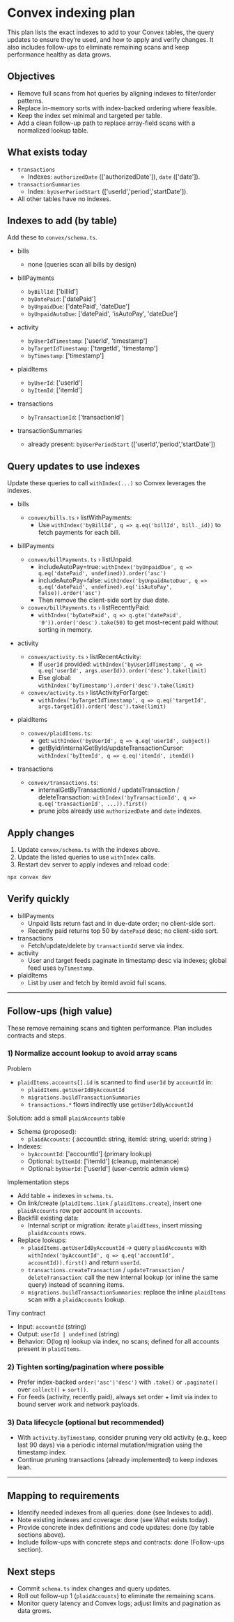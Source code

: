 # Convex indexing plan

This plan lists the exact indexes to add to your Convex tables, the query updates to ensure they’re used, and how to apply and verify changes. It also includes follow-ups to eliminate remaining scans and keep performance healthy as data grows.

## Objectives
- Remove full scans from hot queries by aligning indexes to filter/order patterns.
- Replace in-memory sorts with index-backed ordering where feasible.
- Keep the index set minimal and targeted per table.
- Add a clean follow-up path to replace array-field scans with a normalized lookup table.

## What exists today
- `transactions`
  - Indexes: `authorizedDate` (['authorizedDate']), `date` (['date']).
- `transactionSummaries`
  - Index: `byUserPeriodStart` (['userId','period','startDate']).
- All other tables have no indexes.

## Indexes to add (by table)
Add these to `convex/schema.ts`.

- bills
  - none (queries scan all bills by design)

- billPayments
  - `byBillId`: ['billId']
  - `byDatePaid`: ['datePaid']
  - `byUnpaidDue`: ['datePaid', 'dateDue']
  - `byUnpaidAutoDue`: ['datePaid', 'isAutoPay', 'dateDue']

- activity
  - `byUserIdTimestamp`: ['userId', 'timestamp']
  - `byTargetIdTimestamp`: ['targetId', 'timestamp']
  - `byTimestamp`: ['timestamp']

- plaidItems
  - `byUserId`: ['userId']
  - `byItemId`: ['itemId']

- transactions
  - `byTransactionId`: ['transactionId']

- transactionSummaries
  - already present: `byUserPeriodStart` (['userId','period','startDate'])

## Query updates to use indexes
Update these queries to call `withIndex(...)` so Convex leverages the indexes.

- bills
  - `convex/bills.ts` › listWithPayments:
    - Use `withIndex('byBillId', q => q.eq('billId', bill._id))` to fetch payments for each bill.

- billPayments
  - `convex/billPayments.ts` › listUnpaid:
    - includeAutoPay=true: `withIndex('byUnpaidDue', q => q.eq('datePaid', undefined)).order('asc')`
    - includeAutoPay=false: `withIndex('byUnpaidAutoDue', q => q.eq('datePaid', undefined).eq('isAutoPay', false)).order('asc')`
    - Then remove the client-side sort by due date.
  - `convex/billPayments.ts` › listRecentlyPaid:
    - `withIndex('byDatePaid', q => q.gte('datePaid', '0')).order('desc').take(50)` to get most-recent paid without sorting in memory.

- activity
  - `convex/activity.ts` › listRecentActivity:
    - If `userId` provided: `withIndex('byUserIdTimestamp', q => q.eq('userId', args.userId)).order('desc').take(limit)`
    - Else global: `withIndex('byTimestamp').order('desc').take(limit)`
  - `convex/activity.ts` › listActivityForTarget:
    - `withIndex('byTargetIdTimestamp', q => q.eq('targetId', args.targetId)).order('desc').take(limit)`

- plaidItems
  - `convex/plaidItems.ts`:
    - get: `withIndex('byUserId', q => q.eq('userId', subject))`
    - getById/internalGetById/updateTransactionCursor: `withIndex('byItemId', q => q.eq('itemId', itemId))`

- transactions
  - `convex/transactions.ts`:
    - internalGetByTransactionId / updateTransaction / deleteTransaction: `withIndex('byTransactionId', q => q.eq('transactionId', ...)).first()`
    - prune jobs already use `authorizedDate` and `date` indexes.

## Apply changes
1) Update `convex/schema.ts` with the indexes above.
2) Update the listed queries to use `withIndex` calls.
3) Restart dev server to apply indexes and reload code:

```bash
npx convex dev
```

## Verify quickly
- billPayments
  - Unpaid lists return fast and in due-date order; no client-side sort.
  - Recently paid returns top 50 by `datePaid` desc; no client-side sort.
- transactions
  - Fetch/update/delete by `transactionId` serve via index.
- activity
  - User and target feeds paginate in timestamp desc via indexes; global feed uses `byTimestamp`.
- plaidItems
  - List by user and fetch by itemId avoid full scans.

---

## Follow-ups (high value)
These remove remaining scans and tighten performance. Plan includes contracts and steps.

### 1) Normalize account lookup to avoid array scans
Problem
- `plaidItems.accounts[].id` is scanned to find `userId` by `accountId` in:
  - `plaidItems.getUserIdByAccountId`
  - `migrations.buildTransactionSummaries`
  - `transactions.*` flows indirectly use `getUserIdByAccountId`

Solution: add a small `plaidAccounts` table
- Schema (proposed):
  - `plaidAccounts`: { accountId: string, itemId: string, userId: string }
- Indexes:
  - `byAccountId`: ['accountId'] (primary lookup)
  - Optional: `byItemId`: ['itemId'] (cleanup, maintenance)
  - Optional: `byUserId`: ['userId'] (user-centric admin views)

Implementation steps
- Add table + indexes in `schema.ts`.
- On link/create (`plaidItems.link` / `plaidItems.create`), insert one `plaidAccounts` row per account in `accounts`.
- Backfill existing data:
  - Internal script or migration: iterate `plaidItems`, insert missing `plaidAccounts` rows.
- Replace lookups:
  - `plaidItems.getUserIdByAccountId` -> query `plaidAccounts` with `withIndex('byAccountId', q => q.eq('accountId', accountId)).first()` and return `userId`.
  - `transactions.createTransaction` / `updateTransaction` / `deleteTransaction`: call the new internal lookup (or inline the same query) instead of scanning items.
  - `migrations.buildTransactionSummaries`: replace the inline `plaidItems` scan with a `plaidAccounts` lookup.

Tiny contract
- Input: `accountId` (string)
- Output: `userId | undefined` (string)
- Behavior: O(log n) lookup via index, no scans; defined for all accounts present in `plaidItems`.

### 2) Tighten sorting/pagination where possible
- Prefer index-backed `order('asc'|'desc')` with `.take()` or `.paginate()` over `collect()` + `sort()`.
- For feeds (activity, recently paid), always set order + limit via index to bound server work and network payloads.

### 3) Data lifecycle (optional but recommended)
- With `activity.byTimestamp`, consider pruning very old activity (e.g., keep last 90 days) via a periodic internal mutation/migration using the timestamp index.
- Continue pruning transactions (already implemented) to keep indexes lean.

---

## Mapping to requirements
- Identify needed indexes from all queries: done (see Indexes to add).
- Note existing indexes and coverage: done (see What exists today).
- Provide concrete index definitions and code updates: done (by table sections above).
- Include follow-ups with concrete steps and contracts: done (Follow-ups section).

## Next steps
- Commit `schema.ts` index changes and query updates.
- Roll out follow-up 1 (`plaidAccounts`) to eliminate the remaining scans.
- Monitor query latency and Convex logs; adjust limits and pagination as data grows.
